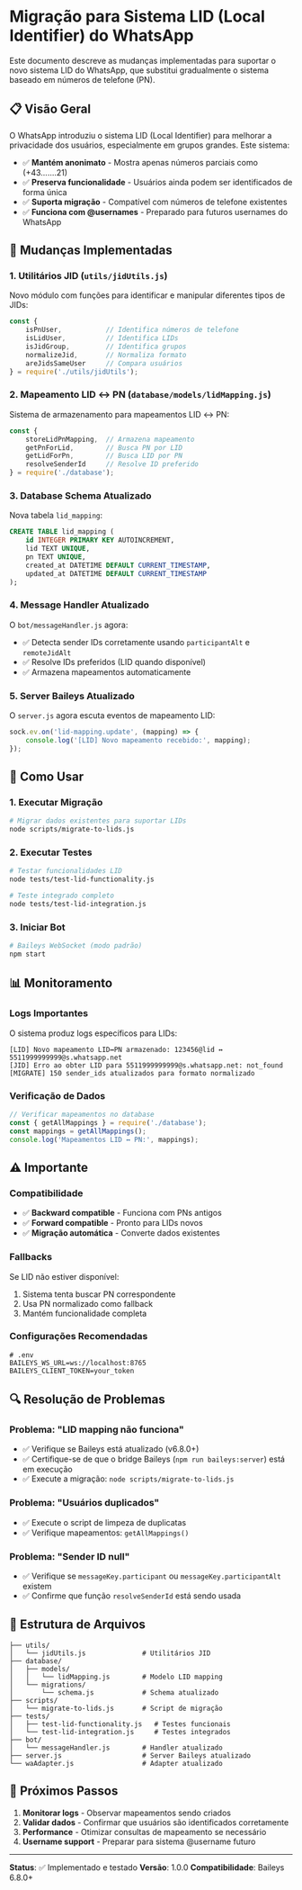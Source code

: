 # Migração para Sistema LID (Local Identifier) do WhatsApp

Este documento descreve as mudanças implementadas para suportar o novo sistema LID do WhatsApp, que substitui gradualmente o sistema baseado em números de telefone (PN).

## 📋 Visão Geral

O WhatsApp introduziu o sistema LID (Local Identifier) para melhorar a privacidade dos usuários, especialmente em grupos grandes. Este sistema:

- ✅ **Mantém anonimato** - Mostra apenas números parciais como (+43.......21)
- ✅ **Preserva funcionalidade** - Usuários ainda podem ser identificados de forma única
- ✅ **Suporta migração** - Compatível com números de telefone existentes
- ✅ **Funciona com @usernames** - Preparado para futuros usernames do WhatsApp

## 🔧 Mudanças Implementadas

### 1. Utilitários JID (`utils/jidUtils.js`)

Novo módulo com funções para identificar e manipular diferentes tipos de JIDs:

```javascript
const { 
    isPnUser,           // Identifica números de telefone
    isLidUser,          // Identifica LIDs
    isJidGroup,         // Identifica grupos
    normalizeJid,       // Normaliza formato
    areJidsSameUser     // Compara usuários
} = require('./utils/jidUtils');
```

### 2. Mapeamento LID ↔ PN (`database/models/lidMapping.js`)

Sistema de armazenamento para mapeamentos LID ↔ PN:

```javascript
const { 
    storeLidPnMapping,  // Armazena mapeamento
    getPnForLid,        // Busca PN por LID
    getLidForPn,        // Busca LID por PN
    resolveSenderId     // Resolve ID preferido
} = require('./database');
```

### 3. Database Schema Atualizado

Nova tabela `lid_mapping`:
```sql
CREATE TABLE lid_mapping (
    id INTEGER PRIMARY KEY AUTOINCREMENT,
    lid TEXT UNIQUE,
    pn TEXT UNIQUE,
    created_at DATETIME DEFAULT CURRENT_TIMESTAMP,
    updated_at DATETIME DEFAULT CURRENT_TIMESTAMP
);
```

### 4. Message Handler Atualizado

O `bot/messageHandler.js` agora:
- ✅ Detecta sender IDs corretamente usando `participantAlt` e `remoteJidAlt`
- ✅ Resolve IDs preferidos (LID quando disponível)
- ✅ Armazena mapeamentos automaticamente

### 5. Server Baileys Atualizado

O `server.js` agora escuta eventos de mapeamento LID:
```javascript
sock.ev.on('lid-mapping.update', (mapping) => {
    console.log('[LID] Novo mapeamento recebido:', mapping);
});
```

## 🚀 Como Usar

### 1. Executar Migração

```bash
# Migrar dados existentes para suportar LIDs
node scripts/migrate-to-lids.js
```

### 2. Executar Testes

```bash
# Testar funcionalidades LID
node tests/test-lid-functionality.js

# Teste integrado completo
node tests/test-lid-integration.js
```

### 3. Iniciar Bot

```bash
# Baileys WebSocket (modo padrão)
npm start
```

## 📊 Monitoramento

### Logs Importantes

O sistema produz logs específicos para LIDs:

```
[LID] Novo mapeamento LID↔PN armazenado: 123456@lid ↔ 5511999999999@s.whatsapp.net
[JID] Erro ao obter LID para 5511999999999@s.whatsapp.net: not_found
[MIGRATE] 150 sender_ids atualizados para formato normalizado
```

### Verificação de Dados

```javascript
// Verificar mapeamentos no database
const { getAllMappings } = require('./database');
const mappings = getAllMappings();
console.log('Mapeamentos LID ↔ PN:', mappings);
```

## ⚠️ Importante

### Compatibilidade

- ✅ **Backward compatible** - Funciona com PNs antigos
- ✅ **Forward compatible** - Pronto para LIDs novos
- ✅ **Migração automática** - Converte dados existentes

### Fallbacks

Se LID não estiver disponível:
1. Sistema tenta buscar PN correspondente
2. Usa PN normalizado como fallback
3. Mantém funcionalidade completa

### Configurações Recomendadas

```env
# .env
BAILEYS_WS_URL=ws://localhost:8765
BAILEYS_CLIENT_TOKEN=your_token
```

## 🔍 Resolução de Problemas

### Problema: "LID mapping não funciona"
- ✅ Verifique se Baileys está atualizado (v6.8.0+)
- ✅ Certifique-se de que o bridge Baileys (`npm run baileys:server`) está em execução
- ✅ Execute a migração: `node scripts/migrate-to-lids.js`

### Problema: "Usuários duplicados"
- ✅ Execute o script de limpeza de duplicatas
- ✅ Verifique mapeamentos: `getAllMappings()`

### Problema: "Sender ID null"
- ✅ Verifique se `messageKey.participant` ou `messageKey.participantAlt` existem
- ✅ Confirme que função `resolveSenderId` está sendo usada

## 📝 Estrutura de Arquivos

```
├── utils/
│   └── jidUtils.js              # Utilitários JID
├── database/
│   ├── models/
│   │   └── lidMapping.js        # Modelo LID mapping
│   └── migrations/
│       └── schema.js            # Schema atualizado
├── scripts/
│   └── migrate-to-lids.js       # Script de migração
├── tests/
│   ├── test-lid-functionality.js   # Testes funcionais
│   └── test-lid-integration.js     # Testes integrados
├── bot/
│   └── messageHandler.js        # Handler atualizado
├── server.js                    # Server Baileys atualizado
└── waAdapter.js                 # Adapter atualizado
```

## 🎯 Próximos Passos

1. **Monitorar logs** - Observar mapeamentos sendo criados
2. **Validar dados** - Confirmar que usuários são identificados corretamente
3. **Performance** - Otimizar consultas de mapeamento se necessário
4. **Username support** - Preparar para sistema @username futuro

---

**Status**: ✅ Implementado e testado
**Versão**: 1.0.0
**Compatibilidade**: Baileys 6.8.0+
